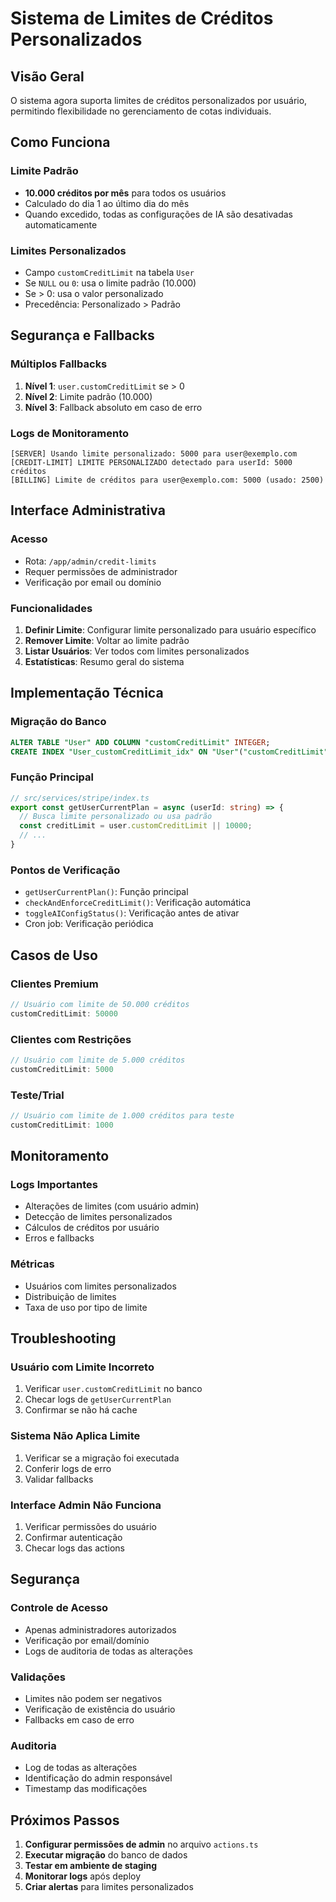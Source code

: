 # Sistema de Limites de Créditos Personalizados

## Visão Geral

O sistema agora suporta limites de créditos personalizados por usuário, permitindo flexibilidade no gerenciamento de cotas individuais.

## Como Funciona

### Limite Padrão
- **10.000 créditos por mês** para todos os usuários
- Calculado do dia 1 ao último dia do mês
- Quando excedido, todas as configurações de IA são desativadas automaticamente

### Limites Personalizados
- Campo `customCreditLimit` na tabela `User`
- Se `NULL` ou `0`: usa o limite padrão (10.000)
- Se > 0: usa o valor personalizado
- Precedência: Personalizado > Padrão

## Segurança e Fallbacks

### Múltiplos Fallbacks
1. **Nível 1**: `user.customCreditLimit` se > 0
2. **Nível 2**: Limite padrão (10.000)
3. **Nível 3**: Fallback absoluto em caso de erro

### Logs de Monitoramento
```
[SERVER] Usando limite personalizado: 5000 para user@exemplo.com
[CREDIT-LIMIT] LIMITE PERSONALIZADO detectado para userId: 5000 créditos
[BILLING] Limite de créditos para user@exemplo.com: 5000 (usado: 2500)
```

## Interface Administrativa

### Acesso
- Rota: `/app/admin/credit-limits`
- Requer permissões de administrador
- Verificação por email ou domínio

### Funcionalidades
1. **Definir Limite**: Configurar limite personalizado para usuário específico
2. **Remover Limite**: Voltar ao limite padrão
3. **Listar Usuários**: Ver todos com limites personalizados
4. **Estatísticas**: Resumo geral do sistema

## Implementação Técnica

### Migração do Banco
```sql
ALTER TABLE "User" ADD COLUMN "customCreditLimit" INTEGER;
CREATE INDEX "User_customCreditLimit_idx" ON "User"("customCreditLimit");
```

### Função Principal
```typescript
// src/services/stripe/index.ts
export const getUserCurrentPlan = async (userId: string) => {
  // Busca limite personalizado ou usa padrão
  const creditLimit = user.customCreditLimit || 10000;
  // ...
}
```

### Pontos de Verificação
- `getUserCurrentPlan()`: Função principal
- `checkAndEnforceCreditLimit()`: Verificação automática
- `toggleAIConfigStatus()`: Verificação antes de ativar
- Cron job: Verificação periódica

## Casos de Uso

### Clientes Premium
```typescript
// Usuário com limite de 50.000 créditos
customCreditLimit: 50000
```

### Clientes com Restrições
```typescript
// Usuário com limite de 5.000 créditos
customCreditLimit: 5000
```

### Teste/Trial
```typescript
// Usuário com limite de 1.000 créditos para teste
customCreditLimit: 1000
```

## Monitoramento

### Logs Importantes
- Alterações de limites (com usuário admin)
- Detecção de limites personalizados
- Cálculos de créditos por usuário
- Erros e fallbacks

### Métricas
- Usuários com limites personalizados
- Distribuição de limites
- Taxa de uso por tipo de limite

## Troubleshooting

### Usuário com Limite Incorreto
1. Verificar `user.customCreditLimit` no banco
2. Checar logs de `getUserCurrentPlan`
3. Confirmar se não há cache

### Sistema Não Aplica Limite
1. Verificar se a migração foi executada
2. Conferir logs de erro
3. Validar fallbacks

### Interface Admin Não Funciona
1. Verificar permissões do usuário
2. Confirmar autenticação
3. Checar logs das actions

## Segurança

### Controle de Acesso
- Apenas administradores autorizados
- Verificação por email/domínio
- Logs de auditoria de todas as alterações

### Validações
- Limites não podem ser negativos
- Verificação de existência do usuário
- Fallbacks em caso de erro

### Auditoria
- Log de todas as alterações
- Identificação do admin responsável
- Timestamp das modificações

## Próximos Passos

1. **Configurar permissões de admin** no arquivo `actions.ts`
2. **Executar migração** do banco de dados
3. **Testar em ambiente de staging**
4. **Monitorar logs** após deploy
5. **Criar alertas** para limites personalizados



